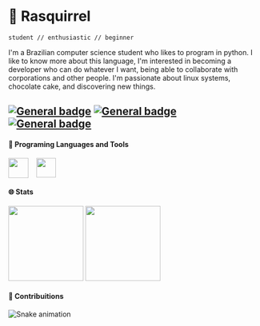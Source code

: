 
# 🍂 Rasquirrel
`student // enthusiastic // beginner`

I'm a Brazilian computer science student who likes to program in python. I like to know more about this language, I'm interested in becoming a developer who can do whatever I want, being able to collaborate with corporations and other people. I'm passionate about linux systems, chocolate cake, and discovering new things.

 [![General badge](https://img.shields.io/badge/ProtonMail-8B89CC?style=for-the-badge&logo=protonmail&logoColor=white)](jose-0A4@protonmail.com)
 [![General badge](https://img.shields.io/badge/Instagram-E4405F?style=for-the-badge&logo=instagram&logoColor=white)](https://www.instagram.com/meunomeeisac/)
 [![General badge](https://img.shields.io/badge/Codewars-B1361E?style=for-the-badge&logo=Codewars&logoColor=white)](https://www.codewars.com/users/Rasquirrel%20Cold%20Gray)
 ---
 #### 🧰 Programing Languages and Tools
<div style="display: inline_block">
 <img align="center" height="40px" src="https://cdn.jsdelivr.net/gh/devicons/devicon/icons/python/python-original.svg" />&nbsp &nbsp
 <img align="center" height="39px" src="https://user-images.githubusercontent.com/96674887/211145771-9c5cfe19-8111-4fd8-919a-f96adddfc8ab.svg" />
</div>

#### 🌐 Stats
<div>
 <img height="150cm" src="https://github-readme-stats.vercel.app/api?username=rasquirrel&theme=city_lights&show_icons=true"/>
 <img height="150cm" src="https://github-readme-stats.vercel.app/api/top-langs/?username=rasquirrel&layout=compact&theme=city_lights"/>
</div>

#### 💚 Contribuitions
![Snake animation](https://github.com/Rasquirrel/Rasquirrel/blob/output/github-contribution-grid-snake.svg)
